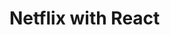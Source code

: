 # Netflix with React

<!--
## Introduction

Hello fellow developers. This is a Netflix homepage clone made with react. A friday challenge of the Strive school Fullstack Web development course.

## Technologies

- React

## Launch

Clone this Repo to your machine and do npm install on your shell. After that is complete just type npm start and that should work.

Enjoy!
 -->
